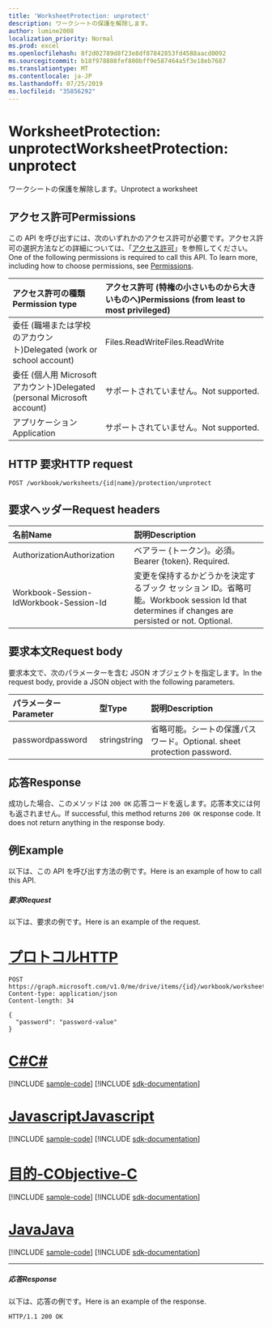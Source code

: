 ```yaml
---
title: 'WorksheetProtection: unprotect'
description: ワークシートの保護を解除します。
author: lumine2008
localization_priority: Normal
ms.prod: excel
ms.openlocfilehash: 8f2d02789d8f23e8df87842853fd4588aacd0092
ms.sourcegitcommit: b18f978808fef800bff9e587464a5f3e18eb7687
ms.translationtype: MT
ms.contentlocale: ja-JP
ms.lasthandoff: 07/25/2019
ms.locfileid: "35856292"
---
```

# <a name="worksheetprotection-unprotect"></a><span data-ttu-id="832b4-103">WorksheetProtection: unprotect</span><span class="sxs-lookup"><span data-stu-id="832b4-103">WorksheetProtection: unprotect</span></span>

<span data-ttu-id="832b4-104">ワークシートの保護を解除します。</span><span class="sxs-lookup"><span data-stu-id="832b4-104">Unprotect a worksheet</span></span>
## <a name="permissions"></a><span data-ttu-id="832b4-105">アクセス許可</span><span class="sxs-lookup"><span data-stu-id="832b4-105">Permissions</span></span>
<span data-ttu-id="832b4-p101">この API を呼び出すには、次のいずれかのアクセス許可が必要です。アクセス許可の選択方法などの詳細については、「[アクセス許可](/graph/permissions-reference)」を参照してください。</span><span class="sxs-lookup"><span data-stu-id="832b4-p101">One of the following permissions is required to call this API. To learn more, including how to choose permissions, see [Permissions](/graph/permissions-reference).</span></span>

|<span data-ttu-id="832b4-108">アクセス許可の種類</span><span class="sxs-lookup"><span data-stu-id="832b4-108">Permission type</span></span>      | <span data-ttu-id="832b4-109">アクセス許可 (特権の小さいものから大きいものへ)</span><span class="sxs-lookup"><span data-stu-id="832b4-109">Permissions (from least to most privileged)</span></span>              |
|:--------------------|:---------------------------------------------------------|
|<span data-ttu-id="832b4-110">委任 (職場または学校のアカウント)</span><span class="sxs-lookup"><span data-stu-id="832b4-110">Delegated (work or school account)</span></span> | <span data-ttu-id="832b4-111">Files.ReadWrite</span><span class="sxs-lookup"><span data-stu-id="832b4-111">Files.ReadWrite</span></span>    |
|<span data-ttu-id="832b4-112">委任 (個人用 Microsoft アカウント)</span><span class="sxs-lookup"><span data-stu-id="832b4-112">Delegated (personal Microsoft account)</span></span> | <span data-ttu-id="832b4-113">サポートされていません。</span><span class="sxs-lookup"><span data-stu-id="832b4-113">Not supported.</span></span>    |
|<span data-ttu-id="832b4-114">アプリケーション</span><span class="sxs-lookup"><span data-stu-id="832b4-114">Application</span></span> | <span data-ttu-id="832b4-115">サポートされていません。</span><span class="sxs-lookup"><span data-stu-id="832b4-115">Not supported.</span></span> |

## <a name="http-request"></a><span data-ttu-id="832b4-116">HTTP 要求</span><span class="sxs-lookup"><span data-stu-id="832b4-116">HTTP request</span></span>
<!-- { "blockType": "ignored" } -->
```http
POST /workbook/worksheets/{id|name}/protection/unprotect

```
## <a name="request-headers"></a><span data-ttu-id="832b4-117">要求ヘッダー</span><span class="sxs-lookup"><span data-stu-id="832b4-117">Request headers</span></span>
| <span data-ttu-id="832b4-118">名前</span><span class="sxs-lookup"><span data-stu-id="832b4-118">Name</span></span>       | <span data-ttu-id="832b4-119">説明</span><span class="sxs-lookup"><span data-stu-id="832b4-119">Description</span></span>|
|:---------------|:----------|
| <span data-ttu-id="832b4-120">Authorization</span><span class="sxs-lookup"><span data-stu-id="832b4-120">Authorization</span></span>  | <span data-ttu-id="832b4-p102">ベアラー {トークン}。必須。</span><span class="sxs-lookup"><span data-stu-id="832b4-p102">Bearer {token}. Required.</span></span> |
| <span data-ttu-id="832b4-123">Workbook-Session-Id</span><span class="sxs-lookup"><span data-stu-id="832b4-123">Workbook-Session-Id</span></span>  | <span data-ttu-id="832b4-p103">変更を保持するかどうかを決定するブック セッション ID。省略可能。</span><span class="sxs-lookup"><span data-stu-id="832b4-p103">Workbook session Id that determines if changes are persisted or not. Optional.</span></span>|

## <a name="request-body"></a><span data-ttu-id="832b4-126">要求本文</span><span class="sxs-lookup"><span data-stu-id="832b4-126">Request body</span></span>
<span data-ttu-id="832b4-127">要求本文で、次のパラメーターを含む JSON オブジェクトを指定します。</span><span class="sxs-lookup"><span data-stu-id="832b4-127">In the request body, provide a JSON object with the following parameters.</span></span>

| <span data-ttu-id="832b4-128">パラメーター</span><span class="sxs-lookup"><span data-stu-id="832b4-128">Parameter</span></span>    | <span data-ttu-id="832b4-129">型</span><span class="sxs-lookup"><span data-stu-id="832b4-129">Type</span></span>   |<span data-ttu-id="832b4-130">説明</span><span class="sxs-lookup"><span data-stu-id="832b4-130">Description</span></span>|
|:---------------|:--------|:----------|
|<span data-ttu-id="832b4-131">password</span><span class="sxs-lookup"><span data-stu-id="832b4-131">password</span></span>|<span data-ttu-id="832b4-132">string</span><span class="sxs-lookup"><span data-stu-id="832b4-132">string</span></span>|<span data-ttu-id="832b4-p104">省略可能。シートの保護パスワード。</span><span class="sxs-lookup"><span data-stu-id="832b4-p104">Optional. sheet protection password.</span></span>|

## <a name="response"></a><span data-ttu-id="832b4-135">応答</span><span class="sxs-lookup"><span data-stu-id="832b4-135">Response</span></span>

<span data-ttu-id="832b4-p105">成功した場合、このメソッドは `200 OK` 応答コードを返します。応答本文には何も返されません。</span><span class="sxs-lookup"><span data-stu-id="832b4-p105">If successful, this method returns `200 OK` response code. It does not return anything in the response body.</span></span>

## <a name="example"></a><span data-ttu-id="832b4-138">例</span><span class="sxs-lookup"><span data-stu-id="832b4-138">Example</span></span>
<span data-ttu-id="832b4-139">以下は、この API を呼び出す方法の例です。</span><span class="sxs-lookup"><span data-stu-id="832b4-139">Here is an example of how to call this API.</span></span>
##### <a name="request"></a><span data-ttu-id="832b4-140">要求</span><span class="sxs-lookup"><span data-stu-id="832b4-140">Request</span></span>
<span data-ttu-id="832b4-141">以下は、要求の例です。</span><span class="sxs-lookup"><span data-stu-id="832b4-141">Here is an example of the request.</span></span>

# <a name="httptabhttp"></a>[<span data-ttu-id="832b4-142">プロトコル</span><span class="sxs-lookup"><span data-stu-id="832b4-142">HTTP</span></span>](#tab/http)
<!-- {
  "blockType": "request",
  "name": "worksheetprotection_unprotect"
}-->
```http
POST https://graph.microsoft.com/v1.0/me/drive/items/{id}/workbook/worksheets/{id|name}/protection/unprotect
Content-type: application/json
Content-length: 34

{
  "password": "password-value"
}
```
# <a name="ctabcsharp"></a>[<span data-ttu-id="832b4-143">C#</span><span class="sxs-lookup"><span data-stu-id="832b4-143">C#</span></span>](#tab/csharp)
[!INCLUDE [sample-code](../includes/snippets/csharp/worksheetprotection-unprotect-csharp-snippets.md)]
[!INCLUDE [sdk-documentation](../includes/snippets/snippets-sdk-documentation-link.md)]

# <a name="javascripttabjavascript"></a>[<span data-ttu-id="832b4-144">Javascript</span><span class="sxs-lookup"><span data-stu-id="832b4-144">Javascript</span></span>](#tab/javascript)
[!INCLUDE [sample-code](../includes/snippets/javascript/worksheetprotection-unprotect-javascript-snippets.md)]
[!INCLUDE [sdk-documentation](../includes/snippets/snippets-sdk-documentation-link.md)]

# <a name="objective-ctabobjc"></a>[<span data-ttu-id="832b4-145">目的-C</span><span class="sxs-lookup"><span data-stu-id="832b4-145">Objective-C</span></span>](#tab/objc)
[!INCLUDE [sample-code](../includes/snippets/objc/worksheetprotection-unprotect-objc-snippets.md)]
[!INCLUDE [sdk-documentation](../includes/snippets/snippets-sdk-documentation-link.md)]

# <a name="javatabjava"></a>[<span data-ttu-id="832b4-146">Java</span><span class="sxs-lookup"><span data-stu-id="832b4-146">Java</span></span>](#tab/java)
[!INCLUDE [sample-code](../includes/snippets/java/worksheetprotection-unprotect-java-snippets.md)]
[!INCLUDE [sdk-documentation](../includes/snippets/snippets-sdk-documentation-link.md)]

---


##### <a name="response"></a><span data-ttu-id="832b4-147">応答</span><span class="sxs-lookup"><span data-stu-id="832b4-147">Response</span></span>
<span data-ttu-id="832b4-148">以下は、応答の例です。</span><span class="sxs-lookup"><span data-stu-id="832b4-148">Here is an example of the response.</span></span> 
<!-- {
  "blockType": "response",
  "truncated": true
} -->
```http
HTTP/1.1 200 OK
```

<!-- uuid: 8fcb5dbc-d5aa-4681-8e31-b001d5168d79
2015-10-25 14:57:30 UTC -->
<!-- {
  "type": "#page.annotation",
  "description": "WorksheetProtection: unprotect",
  "keywords": "",
  "section": "documentation",
  "tocPath": "",
  "suppressions": [
  ]
}-->
